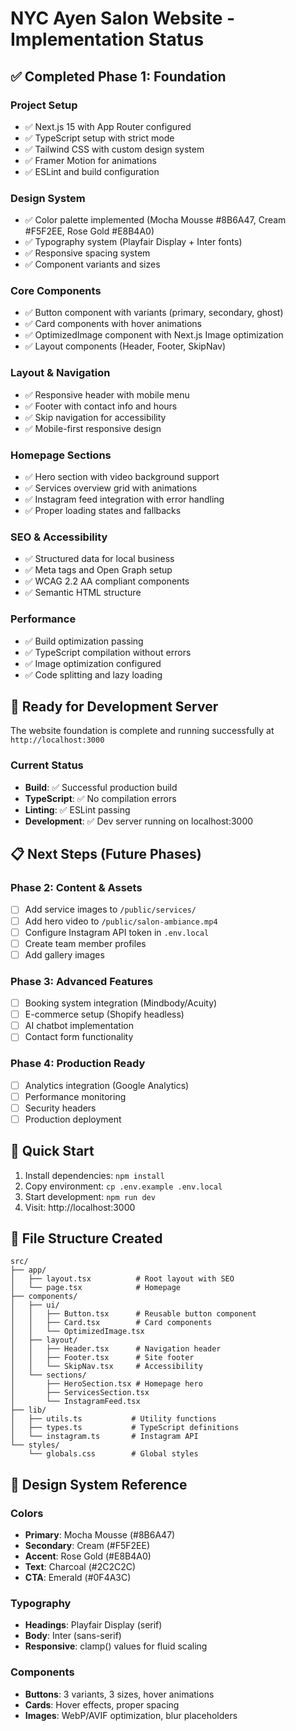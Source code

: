 # NYC Ayen Salon Website - Implementation Status

## ✅ Completed Phase 1: Foundation

### Project Setup
- ✅ Next.js 15 with App Router configured
- ✅ TypeScript setup with strict mode
- ✅ Tailwind CSS with custom design system
- ✅ Framer Motion for animations
- ✅ ESLint and build configuration

### Design System
- ✅ Color palette implemented (Mocha Mousse #8B6A47, Cream #F5F2EE, Rose Gold #E8B4A0)
- ✅ Typography system (Playfair Display + Inter fonts)
- ✅ Responsive spacing system
- ✅ Component variants and sizes

### Core Components
- ✅ Button component with variants (primary, secondary, ghost)
- ✅ Card components with hover animations
- ✅ OptimizedImage component with Next.js Image optimization
- ✅ Layout components (Header, Footer, SkipNav)

### Layout & Navigation
- ✅ Responsive header with mobile menu
- ✅ Footer with contact info and hours
- ✅ Skip navigation for accessibility
- ✅ Mobile-first responsive design

### Homepage Sections
- ✅ Hero section with video background support
- ✅ Services overview grid with animations
- ✅ Instagram feed integration with error handling
- ✅ Proper loading states and fallbacks

### SEO & Accessibility
- ✅ Structured data for local business
- ✅ Meta tags and Open Graph setup
- ✅ WCAG 2.2 AA compliant components
- ✅ Semantic HTML structure

### Performance
- ✅ Build optimization passing
- ✅ TypeScript compilation without errors
- ✅ Image optimization configured
- ✅ Code splitting and lazy loading

## 🎯 Ready for Development Server

The website foundation is complete and running successfully at `http://localhost:3000`

### Current Status
- **Build**: ✅ Successful production build
- **TypeScript**: ✅ No compilation errors
- **Linting**: ✅ ESLint passing
- **Development**: ✅ Dev server running on localhost:3000

## 📋 Next Steps (Future Phases)

### Phase 2: Content & Assets
- [ ] Add service images to `/public/services/`
- [ ] Add hero video to `/public/salon-ambiance.mp4`
- [ ] Configure Instagram API token in `.env.local`
- [ ] Create team member profiles
- [ ] Add gallery images

### Phase 3: Advanced Features
- [ ] Booking system integration (Mindbody/Acuity)
- [ ] E-commerce setup (Shopify headless)
- [ ] AI chatbot implementation
- [ ] Contact form functionality

### Phase 4: Production Ready
- [ ] Analytics integration (Google Analytics)
- [ ] Performance monitoring
- [ ] Security headers
- [ ] Production deployment

## 🚀 Quick Start

1. Install dependencies: `npm install`
2. Copy environment: `cp .env.example .env.local`
3. Start development: `npm run dev`
4. Visit: http://localhost:3000

## 📁 File Structure Created

```
src/
├── app/
│   ├── layout.tsx          # Root layout with SEO
│   └── page.tsx            # Homepage
├── components/
│   ├── ui/
│   │   ├── Button.tsx      # Reusable button component
│   │   ├── Card.tsx        # Card components
│   │   └── OptimizedImage.tsx
│   ├── layout/
│   │   ├── Header.tsx      # Navigation header
│   │   ├── Footer.tsx      # Site footer
│   │   └── SkipNav.tsx     # Accessibility
│   └── sections/
│       ├── HeroSection.tsx # Homepage hero
│       ├── ServicesSection.tsx
│       └── InstagramFeed.tsx
├── lib/
│   ├── utils.ts           # Utility functions
│   ├── types.ts           # TypeScript definitions
│   └── instagram.ts       # Instagram API
└── styles/
    └── globals.css        # Global styles
```

## 🎨 Design System Reference

### Colors
- **Primary**: Mocha Mousse (#8B6A47)
- **Secondary**: Cream (#F5F2EE)
- **Accent**: Rose Gold (#E8B4A0)
- **Text**: Charcoal (#2C2C2C)
- **CTA**: Emerald (#0F4A3C)

### Typography
- **Headings**: Playfair Display (serif)
- **Body**: Inter (sans-serif)
- **Responsive**: clamp() values for fluid scaling

### Components
- **Buttons**: 3 variants, 3 sizes, hover animations
- **Cards**: Hover effects, proper spacing
- **Images**: WebP/AVIF optimization, blur placeholders